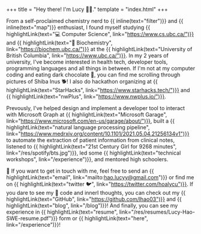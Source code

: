 +++
title = "Hey there! I'm Lucy 👋🏼."
template = "index.html"
+++

From a self-proclaimed chemistry nerd to {{ inline(text="filter")}} and {{ inline(text="map")}} enthusiast, I found myself studying {{ highlightLink(text="💻 Computer Science", link="https://www.cs.ubc.ca/")}} and {{ highlightLink(text="🧬 Biochemistry", link="https://biochem.ubc.ca/")}} at the {{ highlightLink(text="University of British Columbia", link="https://www.ubc.ca/")}}. In my 2 years of university, I've become interested in health tech, developer tools, programming languages and all things in between. If I'm not at my computer coding and eating dark chocolate 🍫, you can find me scrolling through pictures of Shiba Inus 🐕! I also do hackathon organizing at {{ highlightLink(text="StarHacks", link="https://www.starhacks.tech/")}} and {{ highlightLink(text="nwPlus", link="https://www.nwplus.io/")}}.

Prevously, I've helped design and implement a developer tool to interact with Microsoft Graph at {{ highlightLink(text="Microsoft Garage", link="https://www.microsoft.com/en-us/garage/about/")}}, built a {{ highlightLink(text="natural language processing pipeline", link="https://www.medrxiv.org/content/10.1101/2021.05.04.21256134v1")}} to automate the extraction of patient information from clinical notes, listened to {{ highlightLink(text="21st Century Girl for 9268 minutes", link="/res/spotify/bts.jpg")}}, led some {{ highlightLink(text="technical workshops", link="/experience")}}, and mentored high schoolers.

💖 If you want to get in touch with me, feel free to send an {{ highlightLink(text="email", link="mailto:hao.lucyy@gmail.com")}} or find me on {{ highlightLink(text="twitter 🐦", link="https://twitter.com/hoalycu")}}. If you dare to see my 🍝 code and innerI thoughts, you can check out my {{ highlightLink(text="GitHub", link="https://github.com/lhao03")}} and {{ highlightLink(text="blog", link="/blog")}}! And finally, you can see my experience in {{ highlightLink(text="resume", link="/res/resumes/Lucy-Hao-SWE-resume.pdf")}} form or {{ highlightLink(text="here", link="/experience")}}!